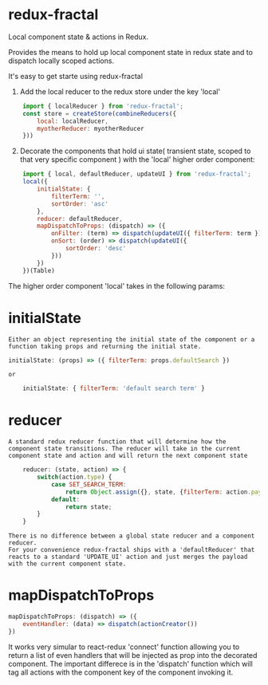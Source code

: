 # redux-fractal
Local component state &amp; actions in Redux.

Provides the means to hold up local component state in redux state and to dispatch locally scoped actions.

It's easy to get starte using redux-fractal

1. Add the local reducer to the redux store under the key 'local'
```js
    import { localReducer } from 'redux-fractal';
    const store = createStore(combineReducers({
        local: localReducer,
        myotherReducer: myotherReducer
    }))
```
2. Decorate the components that hold ui state( transient state, scoped to that very specific component ) with the 'local' higher order component:
```js
    import { local, defaultReducer, updateUI } from 'redux-fractal';
    local({
        initialState: {
            filterTerm: '',
            sortOrder: 'asc'
        },
        reducer: defaultReducer,
        mapDispatchToProps: (dispatch) => ({
            onFilter: (term) => dispatch(updateUI({ filterTerm: term })),
            onSort: (order) => dispatch(updateUI({
                sortOrder: 'desc'
            }))
        })
    })(Table)
```

The higher order component 'local' takes in the following params:

# initialState
    Either an object representing the initial state of the component or a function taking props and returning the initial state.
```js
initialState: (props) => ({ filterTerm: props.defaultSearch })
```
    or
```js
    initialState: { filterTerm: 'default search term' }
```
# reducer
    A standard redux reducer function that will determine how the component state transitions. The reducer will take in the current component state and action and will return the next component state
```js
    reducer: (state, action) => {
        switch(action.type) {
            case SET_SEARCH_TERM:
                return Object.assign({}, state, {filterTerm: action.payload });
            default:
                return state;
        }
    }
```
    There is no difference between a global state reducer and a component reducer.
    For your convenience redux-fractal ships with a 'defaultReducer' that reacts to a standard 'UPDATE_UI' action and just merges the payload with the current component state.
# mapDispatchToProps
```js
mapDispatchToProps: (dispatch) => ({
    eventHandler: (data) => dispatch(actionCreator())
})
```

It works very simular to react-redux 'connect' function allowing you to return a list of even handlers that will be injected as prop into the decorated component.
The important differece is in the 'dispatch' function which will tag all actions with the component key of the component invoking it.
